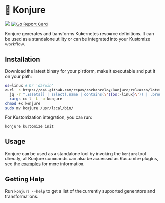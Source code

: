 # 🧙‍ Konjure

![](https://github.com/carbonrelay/konjure/workflows/Main%20workflow/badge.svg)
[![Go Report Card](https://goreportcard.com/badge/github.com/carbonrelay/konjure)](https://goreportcard.com/report/github.com/carbonrelay/konjure)

Konjure generates and transforms Kubernetes resource definitions. It can be used as a standalone utility or can be integrated into your Kustomize workflow.

## Installation

Download the latest binary for your platform, make it executable and put it on your path:

```sh
os=linux # Or 'darwin'
curl -s https://api.github.com/repos/carbonrelay/konjure/releases/latest |\
  jq -r ".assets[] | select(.name | contains(\"${os:-linux}\")) | .browser_download_url" |\
  xargs curl -L -o konjure
chmod +x konjure
sudo mv konjure /usr/local/bin/
```

For Kustomization integration, you can run:

```sh
konjure kustomize init
```

## Usage

Konjure can be used as a standalone tool by invoking the `konjure` tool directly; all Konjure commands can also be accessed as Kustomize plugins, see the [examples](examples/) for more information.

## Getting Help

Run `konjure --help` to get a list of the currently supported generators and transformations.